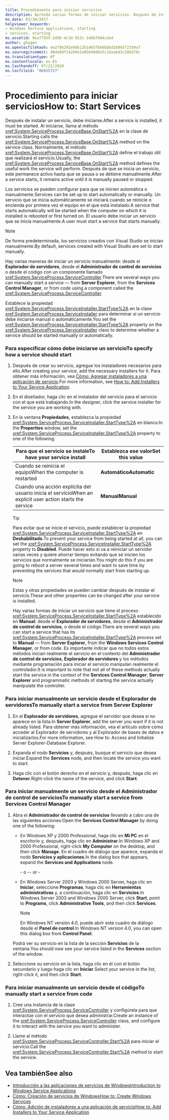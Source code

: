 ```yaml
---
title: Procedimiento para iniciar servicios
description: Aprenda varias formas de iniciar servicios. Después de instalar un servicio, debe iniciarse. Al iniciarse, llama al método OnStart en la clase de servicio.
ms.date: 03/30/2017
helpviewer_keywords:
- Windows Service applications, starting
- services, starting
ms.assetid: 9ea77955-2d96-4c3d-913c-14db7604cdad
author: ghogen
ms.openlocfilehash: 4a2f9b291e60b12b1465fbb6bbbd1604572359a7
ms.sourcegitcommit: 40de8df14289e1e05b40d6e5c1daabd3c286d70c
ms.translationtype: HT
ms.contentlocale: es-ES
ms.lasthandoff: 07/22/2020
ms.locfileid: "86925727"
---
```

# <a name="how-to-start-services"></a><span data-ttu-id="6e643-105">Procedimiento para iniciar servicios</span><span class="sxs-lookup"><span data-stu-id="6e643-105">How to: Start Services</span></span>

<span data-ttu-id="6e643-106">Después de instalar un servicio, debe iniciarse.</span><span class="sxs-lookup"><span data-stu-id="6e643-106">After a service is installed, it must be started.</span></span> <span data-ttu-id="6e643-107">Al iniciarse, llama al método <xref:System.ServiceProcess.ServiceBase.OnStart%2A> en la clase de servicio.</span><span class="sxs-lookup"><span data-stu-id="6e643-107">Starting calls the <xref:System.ServiceProcess.ServiceBase.OnStart%2A> method on the service class.</span></span> <span data-ttu-id="6e643-108">Normalmente, el método <xref:System.ServiceProcess.ServiceBase.OnStart%2A> define el trabajo útil que realizará el servicio.</span><span class="sxs-lookup"><span data-stu-id="6e643-108">Usually, the <xref:System.ServiceProcess.ServiceBase.OnStart%2A> method defines the useful work the service will perform.</span></span> <span data-ttu-id="6e643-109">Después de que se inicia un servicio, este permanece activo hasta que se pausa o se detiene manualmente.</span><span class="sxs-lookup"><span data-stu-id="6e643-109">After a service starts, it remains active until it is manually paused or stopped.</span></span>

<span data-ttu-id="6e643-110">Los servicios se pueden configurar para que se inicien automática o manualmente.</span><span class="sxs-lookup"><span data-stu-id="6e643-110">Services can be set up to start automatically or manually.</span></span> <span data-ttu-id="6e643-111">Un servicio que se inicia automáticamente se iniciará cuando se reinicie o encienda por primera vez el equipo en el que está instalado.</span><span class="sxs-lookup"><span data-stu-id="6e643-111">A service that starts automatically will be started when the computer on which it is installed is rebooted or first turned on.</span></span> <span data-ttu-id="6e643-112">El usuario debe iniciar un servicio que se inicia manualmente.</span><span class="sxs-lookup"><span data-stu-id="6e643-112">A user must start a service that starts manually.</span></span>

> [!NOTE]
> <span data-ttu-id="6e643-113">De forma predeterminada, los servicios creados con Visual Studio se inician manualmente.</span><span class="sxs-lookup"><span data-stu-id="6e643-113">By default, services created with Visual Studio are set to start manually.</span></span>

<span data-ttu-id="6e643-114">Hay varias maneras de iniciar un servicio manualmente: desde el **Explorador de servidores**, desde el **Administrador de control de servicios** o desde el código con un componente llamado <xref:System.ServiceProcess.ServiceController>.</span><span class="sxs-lookup"><span data-stu-id="6e643-114">There are several ways you can manually start a service — from **Server Explorer**, from the **Services Control Manager**, or from code using a component called the <xref:System.ServiceProcess.ServiceController>.</span></span>

<span data-ttu-id="6e643-115">Establece la propiedad <xref:System.ServiceProcess.ServiceInstaller.StartType%2A> en la clase <xref:System.ServiceProcess.ServiceInstaller> para determinar si un servicio debe iniciarse manual o automáticamente.</span><span class="sxs-lookup"><span data-stu-id="6e643-115">You set the <xref:System.ServiceProcess.ServiceInstaller.StartType%2A> property on the <xref:System.ServiceProcess.ServiceInstaller> class to determine whether a service should be started manually or automatically.</span></span>

### <a name="to-specify-how-a-service-should-start"></a><span data-ttu-id="6e643-116">Para especificar cómo debe iniciarse un servicio</span><span class="sxs-lookup"><span data-stu-id="6e643-116">To specify how a service should start</span></span>

1. <span data-ttu-id="6e643-117">Después de crear su servicio, agregue los instaladores necesarios para ello.</span><span class="sxs-lookup"><span data-stu-id="6e643-117">After creating your service, add the necessary installers for it.</span></span> <span data-ttu-id="6e643-118">Para obtener más información, vea [Cómo: Agregar instaladores a una aplicación de servicio](how-to-add-installers-to-your-service-application.md).</span><span class="sxs-lookup"><span data-stu-id="6e643-118">For more information, see [How to: Add Installers to Your Service Application](how-to-add-installers-to-your-service-application.md).</span></span>

2. <span data-ttu-id="6e643-119">En el diseñador, haga clic en el instalador del servicio para el servicio con el que está trabajando.</span><span class="sxs-lookup"><span data-stu-id="6e643-119">In the designer, click the service installer for the service you are working with.</span></span>

3. <span data-ttu-id="6e643-120">En la ventana **Propiedades**, establezca la propiedad <xref:System.ServiceProcess.ServiceInstaller.StartType%2A> en blanco:</span><span class="sxs-lookup"><span data-stu-id="6e643-120">In the **Properties** window, set the <xref:System.ServiceProcess.ServiceInstaller.StartType%2A> property to one of the following:</span></span>

    |<span data-ttu-id="6e643-121">Para que el servicio se instale</span><span class="sxs-lookup"><span data-stu-id="6e643-121">To have your service install</span></span>|<span data-ttu-id="6e643-122">Establezca ese valor</span><span class="sxs-lookup"><span data-stu-id="6e643-122">Set this value</span></span>|
    |----------------------------------|--------------------|
    |<span data-ttu-id="6e643-123">Cuando se reinicia el equipo</span><span class="sxs-lookup"><span data-stu-id="6e643-123">When the computer is restarted</span></span>|<span data-ttu-id="6e643-124">**Automático**</span><span class="sxs-lookup"><span data-stu-id="6e643-124">**Automatic**</span></span>|
    |<span data-ttu-id="6e643-125">Cuando una acción explícita del usuario inicia el servicio</span><span class="sxs-lookup"><span data-stu-id="6e643-125">When an explicit user action starts the service</span></span>|<span data-ttu-id="6e643-126">**Manual**</span><span class="sxs-lookup"><span data-stu-id="6e643-126">**Manual**</span></span>|

    > [!TIP]
    > <span data-ttu-id="6e643-127">Para evitar que se inicie el servicio, puede establecer la propiedad <xref:System.ServiceProcess.ServiceInstaller.StartType%2A> en **Deshabilitado**.</span><span class="sxs-lookup"><span data-stu-id="6e643-127">To prevent your service from being started at all, you can set the <xref:System.ServiceProcess.ServiceInstaller.StartType%2A> property to **Disabled**.</span></span> <span data-ttu-id="6e643-128">Puede hacer esto si va a reiniciar un servidor varias veces y quiere ahorrar tiempo evitando que se inicien los servicios que normalmente se iniciarían.</span><span class="sxs-lookup"><span data-stu-id="6e643-128">You might do this if you are going to reboot a server several times and want to save time by preventing the services that would normally start from starting up.</span></span>

    > [!NOTE]
    > <span data-ttu-id="6e643-129">Estas y otras propiedades se pueden cambiar después de instalar el servicio.</span><span class="sxs-lookup"><span data-stu-id="6e643-129">These and other properties can be changed after your service is installed.</span></span>

    <span data-ttu-id="6e643-130">Hay varias formas de iniciar un servicio que tiene el proceso <xref:System.ServiceProcess.ServiceInstaller.StartType%2A> establecido en **Manual**: desde el **Explorador de servidores**, desde el **Administrador de control de servicios**, o desde el código.</span><span class="sxs-lookup"><span data-stu-id="6e643-130">There are several ways you can start a service that has its <xref:System.ServiceProcess.ServiceInstaller.StartType%2A> process set to **Manual** — from **Server Explorer**, from the **Windows Services Control Manager**, or from code.</span></span> <span data-ttu-id="6e643-131">Es importante indicar que no todos estos métodos inician realmente el servicio en el contexto del **Administrador de control de servicios**, **Explorador de servidores** y los métodos mediante programación para iniciar el servicio manipulan realmente el controlador.</span><span class="sxs-lookup"><span data-stu-id="6e643-131">It is important to note that not all of these methods actually start the service in the context of the **Services Control Manager**; **Server Explorer** and programmatic methods of starting the service actually manipulate the controller.</span></span>

### <a name="to-manually-start-a-service-from-server-explorer"></a><span data-ttu-id="6e643-132">Para iniciar manualmente un servicio desde el Explorador de servidores</span><span class="sxs-lookup"><span data-stu-id="6e643-132">To manually start a service from Server Explorer</span></span>

1. <span data-ttu-id="6e643-133">En el **Explorador de servidores**, agregue el servidor que desea si no aparece en la lista.</span><span class="sxs-lookup"><span data-stu-id="6e643-133">In **Server Explorer**, add the server you want if it is not already listed.</span></span> <span data-ttu-id="6e643-134">Para obtener más información, vea el artículo sobre cómo acceder al Explorador de servidores y al Explorador de bases de datos e inicializarlos.</span><span class="sxs-lookup"><span data-stu-id="6e643-134">For more information, see How to: Access and Initialize Server Explorer-Database Explorer.</span></span>

2. <span data-ttu-id="6e643-135">Expanda el nodo **Servicios** y, después, busque el servicio que desea iniciar.</span><span class="sxs-lookup"><span data-stu-id="6e643-135">Expand the **Services** node, and then locate the service you want to start.</span></span>

3. <span data-ttu-id="6e643-136">Haga clic con el botón derecho en el servicio y, después, haga clic en **Detener**.</span><span class="sxs-lookup"><span data-stu-id="6e643-136">Right-click the name of the service, and click **Start**.</span></span>

### <a name="to-manually-start-a-service-from-services-control-manager"></a><span data-ttu-id="6e643-137">Para iniciar manualmente un servicio desde el Administrador de control de servicios</span><span class="sxs-lookup"><span data-stu-id="6e643-137">To manually start a service from Services Control Manager</span></span>

1. <span data-ttu-id="6e643-138">Abra el **Administrador de control de servicios** llevando a cabo una de las siguientes acciones:</span><span class="sxs-lookup"><span data-stu-id="6e643-138">Open the **Services Control Manager** by doing one of the following:</span></span>

    - <span data-ttu-id="6e643-139">En Windows XP y 2000 Professional, haga clic en **Mi PC** en el escritorio y, después, haga clic en **Administrar**.</span><span class="sxs-lookup"><span data-stu-id="6e643-139">In Windows XP and 2000 Professional, right-click **My Computer** on the desktop, and then click **Manage**.</span></span> <span data-ttu-id="6e643-140">En el cuadro de diálogo que aparece, expanda el nodo **Servicios y aplicaciones**.</span><span class="sxs-lookup"><span data-stu-id="6e643-140">In the dialog box that appears, expand the **Services and Applications** node.</span></span>

      <span data-ttu-id="6e643-141">\- o -</span><span class="sxs-lookup"><span data-stu-id="6e643-141">\- or -</span></span>

    - <span data-ttu-id="6e643-142">En Windows Server 2003 y Windows 2000 Server, haga clic en **Iniciar**, seleccione **Programas**, haga clic en **Herramientas administrativas** y, a continuación, haga clic en **Servicios**.</span><span class="sxs-lookup"><span data-stu-id="6e643-142">In Windows Server 2003 and Windows 2000 Server, click **Start**, point to **Programs**, click **Administrative Tools**, and then click **Services**.</span></span>

      > [!NOTE]
      > <span data-ttu-id="6e643-143">En Windows NT versión 4.0, puede abrir este cuadro de diálogo desde el **Panel de control**.</span><span class="sxs-lookup"><span data-stu-id="6e643-143">In Windows NT version 4.0, you can open this dialog box from **Control Panel**.</span></span>

    <span data-ttu-id="6e643-144">Podrá ver su servicio en la lista de la sección **Servicios** de la ventana.</span><span class="sxs-lookup"><span data-stu-id="6e643-144">You should now see your service listed in the **Services** section of the window.</span></span>

2. <span data-ttu-id="6e643-145">Seleccione su servicio en la lista, haga clic en él con el botón secundario y luego haga clic en **Iniciar**.</span><span class="sxs-lookup"><span data-stu-id="6e643-145">Select your service in the list, right-click it, and then click **Start**.</span></span>

### <a name="to-manually-start-a-service-from-code"></a><span data-ttu-id="6e643-146">Para iniciar manualmente un servicio desde el código</span><span class="sxs-lookup"><span data-stu-id="6e643-146">To manually start a service from code</span></span>

1. <span data-ttu-id="6e643-147">Cree una instancia de la clase <xref:System.ServiceProcess.ServiceController> y configúrela para que interactúe con el servicio que desea administrar.</span><span class="sxs-lookup"><span data-stu-id="6e643-147">Create an instance of the <xref:System.ServiceProcess.ServiceController> class, and configure it to interact with the service you want to administer.</span></span>

2. <span data-ttu-id="6e643-148">Llame al método <xref:System.ServiceProcess.ServiceController.Start%2A> para iniciar el servicio.</span><span class="sxs-lookup"><span data-stu-id="6e643-148">Call the <xref:System.ServiceProcess.ServiceController.Start%2A> method to start the service.</span></span>

## <a name="see-also"></a><span data-ttu-id="6e643-149">Vea también</span><span class="sxs-lookup"><span data-stu-id="6e643-149">See also</span></span>

- [<span data-ttu-id="6e643-150">Introducción a las aplicaciones de servicios de Windows</span><span class="sxs-lookup"><span data-stu-id="6e643-150">Introduction to Windows Service Applications</span></span>](introduction-to-windows-service-applications.md)
- [<span data-ttu-id="6e643-151">Cómo: Creación de servicios de Windows</span><span class="sxs-lookup"><span data-stu-id="6e643-151">How to: Create Windows Services</span></span>](how-to-create-windows-services.md)
- [<span data-ttu-id="6e643-152">Cómo: Adición de instaladores a una aplicación de servicio</span><span class="sxs-lookup"><span data-stu-id="6e643-152">How to: Add Installers to Your Service Application</span></span>](how-to-add-installers-to-your-service-application.md)
